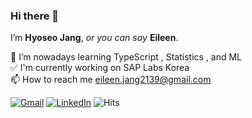 ### Hi there 👋
I’m **Hyoseo Jang**, *or you can say* **Eileen**.<br>

📖 I’m nowadays learning TypeScript , Statistics , and ML<br>
✅ I'm currently working on SAP Labs Korea<br>
📫 How to reach me eileen.jang2139@gmail.com

[![Gmail](https://img.shields.io/badge/Gmail-d14836?style=flat&logo=Gmail&logoColor=white)](mailto:eileen.jang2139@gmail.com)
[![LinkedIn](https://img.shields.io/badge/LinkedIn-blue?style=flat&logo=Linkedin&logoColor=white)](https://www.linkedin.com/in/eileenjang/)
![Hits](https://hits.seeyoufarm.com/api/count/incr/badge.svg?url=https%3A%2F%2Fgithub.com%2Feileenjang%2Fhit-counter)
